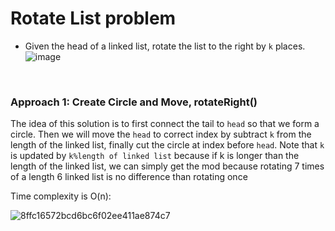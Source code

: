 # Rotate List problem
* Given the head of a linked list, rotate the list to the right by `k` places.
  ![image](https://user-images.githubusercontent.com/25105806/128293111-5722a2c3-a1a9-4d67-8fed-57503e8cf190.png)

<br />

### Approach 1: Create Circle and Move, rotateRight()
The idea of this solution is to first connect the tail to `head` so that we form a circle. Then we will move the `head` to correct index by subtract `k` from the length of the linked list, finally cut the circle at index before `head`.
Note that `k` is updated by `k%length of linked list` because if k is longer than the length of the linked list, we can simply get the mod because rotating 7 times of a length 6 linked list is no difference than rotating once

Time complexity is O(n):

![8ffc16572bcd6bc6f02ee411ae874c7](https://user-images.githubusercontent.com/25105806/128293291-95fec2ce-fcef-425e-9cf4-b42762a552ee.png)


